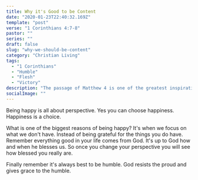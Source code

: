 ```yaml
---
title: Why it's Good to be Content
date: "2020-01-23T22:40:32.169Z"
template: "post"
verse: "1 Corinthians 4:7-8"
pastor: ""
series: ""
draft: false
slug: "why-we-should-be-content"
category: "Christian Living"
tags:
  - "1 Corinthians"
  - "Humble"
  - "Flesh"
  - "Victory"
description: "The passage of Matthew 4 is one of the greatest inspirational messages. It's a clear example of how we can overcome any trial in life."
socialImage: ""
---
```



Being happy is all about perspective. Yes you can choose happiness. Happiness is a choice.

What is one of the biggest reasons of being happy? It's when we focus on what we don't have. Instead of being grateful for the things you do have. Remember everything good in your life comes from God. It's up to God how and when he blesses us. So once you change your perspective you will see how blessed you really are. 

Finally remember it's always best to be humble. God resists the proud and gives grace to the humble.                           
